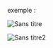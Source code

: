 exemple :

![Sans titre](https://github.com/fk-crafter/html-css-js-button/assets/127132293/97cf529a-aaf0-41e5-8a8a-5f662e64b642)

![Sans titre2](https://github.com/fk-crafter/html-css-js-button/assets/127132293/6e3c7d65-80ff-4b93-aa91-dc37da91dd55)

